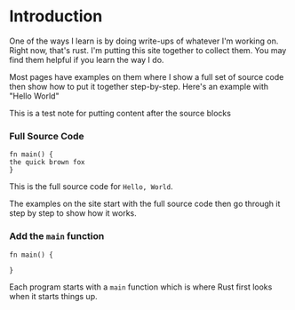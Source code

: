 # Introduction

One of the ways I learn is by doing write-ups of
whatever I'm working on. Right now, that's rust.
I'm putting this site together to collect them.
You may find them helpful if you learn the way
I do.

Most pages have examples on them where I show
a full set of source code then show how to
put it together step-by-step. Here's an example
with "Hello World"

This is a test note for putting content 
after the source blocks

### Full Source Code
```rust, editable
fn main() {
the quick brown fox
}
```

This is the full source code for 
`Hello, World`.

The examples on the site start with the 
full source code then go through it 
step by step to show how it works.

### Add the `main` function
```rust, editable
fn main() {

}
```

Each program starts with a `main` function
which is where Rust first looks when it starts
things up.

 <script>const c = { sets: [ { fades: [{line: 2,start: 1,end: 7},],active: [1,2,3,]},{ fades: [],active: [1,3,]},] }; </script>